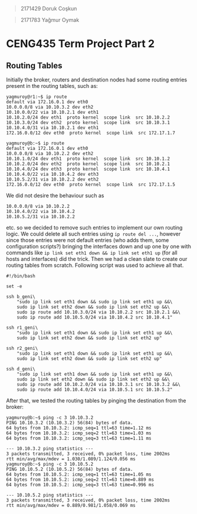 > 2171429 Doruk Coşkun

> 2171783 Yağmur Oymak

# CENG435 Term Project Part 2

## Routing Tables
Initially the broker, routers and destination nodes had some routing entries present
in the routing tables, such as:

```
yagmuroy@r1:~$ ip route
default via 172.16.0.1 dev eth0
10.0.0.0/8 via 10.10.3.2 dev eth2
10.10.0.0/22 via 10.10.2.1 dev eth1
10.10.2.0/24 dev eth1  proto kernel  scope link  src 10.10.2.2
10.10.3.0/24 dev eth2  proto kernel  scope link  src 10.10.3.1
10.10.4.0/31 via 10.10.2.1 dev eth1
172.16.0.0/12 dev eth0  proto kernel  scope link  src 172.17.1.7
```

```
yagmuroy@b:~$ ip route
default via 172.16.0.1 dev eth0
10.0.0.0/8 via 10.10.2.2 dev eth2
10.10.1.0/24 dev eth1  proto kernel  scope link  src 10.10.1.2
10.10.2.0/24 dev eth2  proto kernel  scope link  src 10.10.2.1
10.10.4.0/24 dev eth3  proto kernel  scope link  src 10.10.4.1
10.10.4.0/22 via 10.10.4.2 dev eth3
10.10.5.2/31 via 10.10.2.2 dev eth2
172.16.0.0/12 dev eth0  proto kernel  scope link  src 172.17.1.5
```

We did not desire the behaviour such as
```
10.0.0.0/8 via 10.10.2.2
10.10.4.0/22 via 10.10.4.2
10.10.5.2/31 via 10.10.2.2
```
etc. so we decided to remove such entries to implement our own routing logic.
We could delete all such entries using `ip route del ...`, however since those
entries were not default entries (who adds them, some configuration scripts?)
bringing the interfaces down and up one by one with commands like
`ip link set eth1 down && ip link set eth1 up` (for all hosts and interfaces)
did the trick. Then we had a clean slate to create our routing tables from scratch.
Following script was used to achieve all that.
```
#!/bin/bash

set -e

ssh b_geni\
    "sudo ip link set eth1 down && sudo ip link set eth1 up &&\
    sudo ip link set eth2 down && sudo ip link set eth2 up &&\
    sudo ip route add 10.10.3.0/24 via 10.10.2.2 src 10.10.2.1 &&\
    sudo ip route add 10.10.5.0/24 via 10.10.4.2 src 10.10.4.1"

ssh r1_geni\
    "sudo ip link set eth1 down && sudo ip link set eth1 up &&\
    sudo ip link set eth2 down && sudo ip link set eth2 up"

ssh r2_geni\
    "sudo ip link set eth1 down && sudo ip link set eth1 up &&\
    sudo ip link set eth2 down && sudo ip link set eth2 up"

ssh d_geni\
    "sudo ip link set eth1 down && sudo ip link set eth1 up &&\
    sudo ip link set eth2 down && sudo ip link set eth2 up &&\
    sudo ip route add 10.10.2.0/24 via 10.10.3.1 src 10.10.3.2 &&\
    sudo ip route add 10.10.4.0/24 via 10.10.5.1 src 10.10.5.2"
```

After that, we tested the routing tables by pinging the destination from the broker:
```
yagmuroy@b:~$ ping -c 3 10.10.3.2
PING 10.10.3.2 (10.10.3.2) 56(84) bytes of data.
64 bytes from 10.10.3.2: icmp_seq=1 ttl=63 time=1.12 ms
64 bytes from 10.10.3.2: icmp_seq=2 ttl=63 time=1.03 ms
64 bytes from 10.10.3.2: icmp_seq=3 ttl=63 time=1.11 ms

--- 10.10.3.2 ping statistics ---
3 packets transmitted, 3 received, 0% packet loss, time 2002ms
rtt min/avg/max/mdev = 1.030/1.089/1.124/0.056 ms
yagmuroy@b:~$ ping -c 3 10.10.5.2
PING 10.10.5.2 (10.10.5.2) 56(84) bytes of data.
64 bytes from 10.10.5.2: icmp_seq=1 ttl=63 time=1.05 ms
64 bytes from 10.10.5.2: icmp_seq=2 ttl=63 time=0.889 ms
64 bytes from 10.10.5.2: icmp_seq=3 ttl=63 time=0.996 ms

--- 10.10.5.2 ping statistics ---
3 packets transmitted, 3 received, 0% packet loss, time 2002ms
rtt min/avg/max/mdev = 0.889/0.981/1.058/0.069 ms
```
